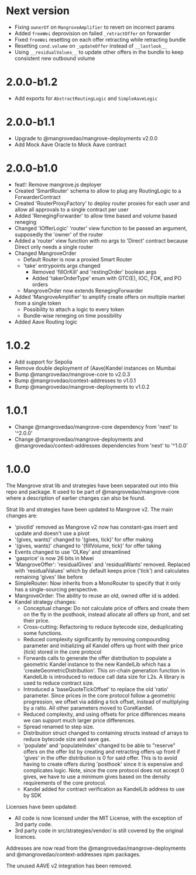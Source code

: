 # Next version

- Fixing `ownerOf` on `MangroveAmplifier` to revert on incorrect params
- Added `freeWei` deprovision on failed `_retractOffer` on forwarder
- Fixed `freeWei` resetting on each offer retracting while retracting bundle
- Resetting `cond.volume` on `_updateOffer` instead of `__lastlook__`
- Using `__residualValues__` to update other offers in the bundle to keep consistent new outbound volume

# 2.0.0-b1.2

- Add exports for `AbstractRoutingLogic` and `SimpleAaveLogic`

# 2.0.0-b1.1

- Upgrade to @mangrovedao/mangrove-deployments v2.0.0
- Add Mock Aave Oracle to Mock Aave contract

# 2.0.0-b1.0

- feat!: Remove mangrove.js deployer
- Created 'SmartRouter' schema to allow to plug any RoutingLogic to a ForwarderContract
- Created 'RouterProxyFactory' to deploy router proxies for each user and allow all approvals to a single contract per user
- Added 'RenegingForwarder' to allow time based and volume based reneging
- Changed 'IOfferLogic' 'router' view function to be passed an argument, supposedly the 'owner' of the router
- Added a 'router' view function with no args to 'Direct' contract because Direct only needs a single router
- Changed MangroveOrder
  - Default Router is now a proxied Smart Router
  - 'take' entrypoints args changed
    - Removed 'fillOrKill' and 'restingOrder' boolean args
    - Added 'takerOrderType' enum with GTC(E), IOC, FOK, and PO orders
  - MangroveOrder now extends RenegingForwarder
- Added 'MangroveAmplifier' to amplify create offers on multiple market from a single token
  - Possibility to attach a logic to every token
  - Bundle-wise reneging on time possibility
- Added Aave Routing logic

# 1.0.2

- Add support for Sepolia
- Remove double deployment of (Aave)Kandel instances on Mumbai
- Bump @mangrovedao/mangrove-core to v2.0.3
- Bump @mangrovedao/context-addresses to v1.0.1
- Bump @mangrovedao/mangrove-deployments to v1.0.2

# 1.0.1

- Change @mangrovedao/mangrove-core dependency from 'next' to '^2.0.0'
- Change @mangrovedao/mangrove-deployments and @mangrovedao/context-addresses dependencies from 'next' to '^1.0.0'

# 1.0.0

The Mangrove strat lib and strategies have been separated out into this repo and package. It used to be part of @mangrovedao/mangrove-core where a description of earlier changes can also be found.

Strat lib and strategies have been updated to Mangrove v2.
The main changes are:

- 'pivotId' removed as Mangrove v2 now has constant-gas insert and update and doesn't use a pivot
- '(gives, wants)' changed to '(gives, tick)' for offer making
- '(gives, wants)' changed to '(fillVolume, tick)' for offer taking
- Events changed to use 'OLKey' and streamlined
- 'gasprice' is now 26 bits in Mwei
- 'MangroveOffer': 'residualGives' and 'residualWants' removed. Replaced with 'residualValues' which by default keeps price ('tick') and calculates remaining 'gives' like before
- SimpleRouter: Now inherits from a MonoRouter to specify that it only has a single-sourcing perspective.
- MangroveOrder: The ability to reuse an old, owned offer id is added.
- Kandel strategy changes:
  - Conceptual change: Do not calculate price of offers and create them on the fly in the posthook, instead allocate all offers up front, and set their price.
  - Cross-cutting: Refactoring to reduce bytecode size, deduplicating some functions.
  - Reduced complexity significantly by removing compounding parameter and initializing all Kandel offers up front with their price (tick) stored in the core protocol
  - Forwards calls to generate the offer distribution to populate a geometric Kandel instance to the new KandelLib which has a 'createGeometricDistribution'. This on-chain generation function in KandelLib is introduced to reduce call data size for L2s. A library is used to reduce contract size.
  - Introduced a 'baseQuoteTickOffset' to replace the old 'ratio' parameter. Since prices in the core protocol follow a geometric progression, we offset via adding a tick offset, instead of multiplying by a ratio. All other parameters moved to CoreKandel.
  - Reduced complexity, and using offsets for price differences means we can support much larger price differences.
  - Spread renamed to step size.
  - Distribution struct changed to containing structs instead of arrays to reduce bytecode size and save gas.
  - 'populate' and 'populateIndex' changed to be able to "reserve" offers on the offer list by creating and retracting offers up front if 'gives' in the offer distribution is 0 for said offer. This is to avoid having to create offers during 'posthook' since it is expensive and complicates logic. Note, since the core protocol does not accept 0 gives, we have to use a minimum gives based on the density requirements of the core protocol.
  - Kandel added for contract verification as KandelLib address to use by SDK

Licenses have been updated:

- All code is now licensed under the MIT License, with the exception of 3rd party code.
- 3rd party code in src/strategies/vendor/ is still covered by the original licences.

Addresses are now read from the @mangrovedao/mangrove-deployments and @mangrovedao/context-addresses npm packages.

The unused AAVE v2 integration has been removed.

